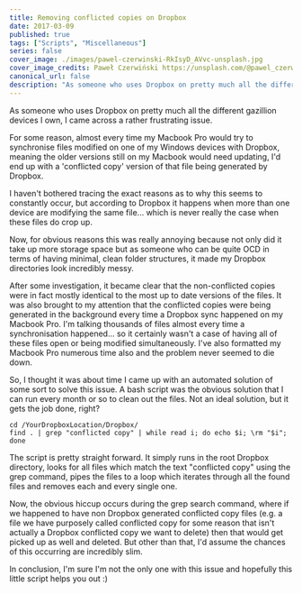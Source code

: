 ```yaml
---
title: Removing conflicted copies on Dropbox
date: 2017-03-09
published: true
tags: ["Scripts", "Miscellaneous"]
series: false
cover_image: ./images/pawel-czerwinski-RkIsyD_AVvc-unsplash.jpg
cover_image_credits: Paweł Czerwiński https://unsplash.com/@pawel_czerwinski?utm_source=unsplash&utm_medium=referral&utm_content=creditCopyText
canonical_url: false
description: "As someone who uses Dropbox on pretty much all the different gazillion devices I own, I came across a rather frustrating issue. For some reason, almost every time my Macbook Pro would try to synchronise files modified on one of my Windows devices with Dropbox, meaning the older versions still on my Macbook would need updating, I'd end up with a 'conflicted copy' version of that file being generated by Dropbox."
---
```


As someone who uses Dropbox on pretty much all the different gazillion devices I own, I came across a rather frustrating issue.

For some reason, almost every time my Macbook Pro would try to synchronise files modified on one of my Windows devices with Dropbox, meaning the older versions still on my Macbook would need updating, I'd end up with a 'conflicted copy' version of that file being generated by Dropbox.

I haven't bothered tracing the exact reasons as to why this seems to constantly occur, but according to Dropbox it happens when more than one device are modifying the same file... which is never really the case when these files do crop up.

Now, for obvious reasons this was really annoying because not only did it take up more storage space but as someone who can be quite OCD in terms of having minimal, clean folder structures, it made my Dropbox directories look incredibly messy.

After some investigation, it became clear that the non-conflicted copies were in fact mostly identical to the most up to date versions of the files. It was also brought to my attention that the conflicted copies were being generated in the background every time a Dropbox sync happened on my Macbook Pro. I'm talking thousands of files almost every time a synchronisation happened... so it certainly wasn't a case of having all of these files open or being modified simultaneously. I've also formatted my Macbook Pro numerous time also and the problem never seemed to die down.

So, I thought it was about time I came up with an automated solution of some sort to solve this issue. A bash script was the obvious solution that I can run every month or so to clean out the files. Not an ideal solution, but it gets the job done, right?

    cd /YourDropboxLocation/Dropbox/
    find . | grep "conflicted copy" | while read i; do echo $i; \rm "$i"; done

The script is pretty straight forward. It simply runs in the root Dropbox directory, looks for all files which match the text "conflicted copy" using the grep command, pipes the files to a loop which iterates through all the found files and removes each and every single one.

Now, the obvious hiccup occurs during the grep search command, where if we happened to have non Dropbox generated conflicted copy files (e.g. a file we have purposely called conflicted copy for some reason that isn't actually a Dropbox conflicted copy we want to delete) then that would get picked up as well and deleted. But other than that, I'd assume the chances of this occurring are incredibly slim.

In conclusion, I'm sure I'm not the only one with this issue and hopefully this little script helps you out :)
